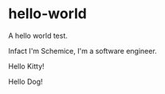 # hello-world
A hello world test.

Infact I'm Schemice, I'm a software engineer.

Hello Kitty!

Hello Dog!
